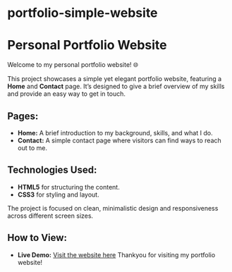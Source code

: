 # portfolio-simple-website
# Personal Portfolio Website

Welcome to my personal portfolio website! 🌐

This project showcases a simple yet elegant portfolio website, featuring a **Home** and **Contact** page. It’s designed to give a brief overview of my skills and provide an easy way to get in touch.

## Pages:
- **Home:** A brief introduction to my background, skills, and what I do.
- **Contact:** A simple contact page where visitors can find ways to reach out to me.

## Technologies Used:
- **HTML5** for structuring the content.
- **CSS3** for styling and layout.
  
The project is focused on clean, minimalistic design and responsiveness across different screen sizes.

## How to View:
- **Live Demo:** [Visit the website here](URL_HERE)
  Thankyou for visiting my portfolio website!

